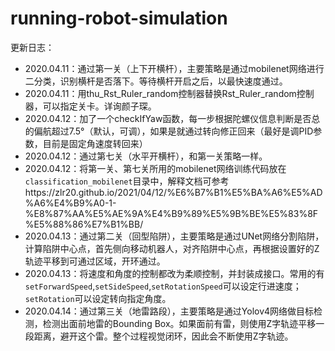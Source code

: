 # running-robot-simulation
更新日志：

- 2020.04.11：通过第一关（上下开横杆），主要策略是通过mobilenet网络进行二分类，识别横杆是否落下。等待横杆开启之后，以最快速度通过。
- 2020.04.11：用thu_Rst_Ruler_random控制器替换Rst_Ruler_random控制器，可以指定关卡。详询颜子琛。
- 2020.04.12：加了一个checkIfYaw函数，每一步根据陀螺仪信息判断是否总的偏航超过7.5°（默认，可调），如果是就通过转向修正回来（最好是调PID参数，目前是固定角速度转回来）
- 2020.04.12：通过第七关（水平开横杆），和第一关策略一样。
- 2020.04.12：将第一关、第七关所用的mobilenet网络训练代码放在`classification_mobilenet`目录中，解释文档可参考https://zlr20.github.io/2021/04/12/%E6%B7%B1%E5%BA%A6%E5%AD%A6%E4%B9%A0-1-%E8%87%AA%E5%AE%9A%E4%B9%89%E5%9B%BE%E5%83%8F%E5%88%86%E7%B1%BB/
- 2020.04.13：通过第二关（回型陷阱），主要策略是通过UNet网络分割陷阱，计算陷阱中心点，首先侧向移动机器人，对齐陷阱中心点，再根据设置好的Z轨迹平移到可通过区域，开环通过。
- 2020.04.13：将速度和角度的控制都改为柔顺控制，并封装成接口。常用的有`setForwardSpeed`,`setSideSpeed`,`setRotationSpeed`可以设定行进速度；`setRotation`可以设定转向指定角度。
- 2020.04.14：通过第三关（地雷路段），主要策略是通过Yolov4网络做目标检测，检测出面前地雷的Bounding Box。如果面前有雷，则使用Z字轨迹平移一段距离，避开这个雷。整个过程视觉闭环，因此会不断使用Z字轨迹。